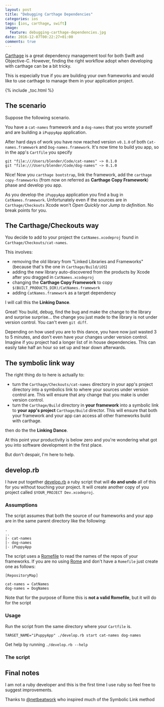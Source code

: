 ```yaml
---
layout: post
title: "Debugging Carthage Dependencies"
categories: ios
tags: [ios, carthage, swift]
image:
  feature: debugging-carthage-dependencies.jpg
date: 2016-12-07T00:22:27+01:00
comments: true
---
```



[Carthage](https://github.com/Carthage/Carthage) is a great dependency management
tool for both Swift and Objective-C. However, finding the right workflow adopt when developing
with carthage can be a bit tricky.

This is especially true if you are building your own frameworks and would like to use
carthage to manage them in your application project.

{% include _toc.html %}

## The scenario

Suppose the following scenario.

You have a `cat-names` framework and a `dog-names` that you wrote yourself and
are building a `iPuppyApp` application.

After hard days of work you have now reached version `v0.1.0` of both `Cat-names.framework` and
`Dog-names.framework`. It's now time to build you app, so in the app's `Cartfile` you specify

```
git "file:///Users/blender/Code/cat-names" ~> 0.1.0
git "file:///Users/blender/Code/dog-names" ~> 0.1.0
```

Nice! Now you `carthage bootstrap`, link the framework, add the `carthage copy-frameworks`
(from now on referred as __Carthage Copy Framework__) phase and develop you app.

As you develop the `iPuppyApp` application you find a bug in `CatNames.framework`.
Unfortunately even if the sources are in `Carthage/Checkouts` Xcode won't _Open Quickly_
nor _Jump to definition_. No break points for you.

## The Carthage/Checkouts way

You decide to add to your project the `CatNames.xcodeproj` found in `Carthage/Checkouts/cat-names`.

This involves:


- removing the old library from "Linked Libraries and Frameworks" (because that's the one in `Carthage/Build/iOS`)
- adding the new library auto-discovered from the products by Xcode after you dragged in `CatNames.xcodeproj`
- changing the __Carthage Copy Framework__ to copy `$(BUILT_PRODUCTS_DIR)/CatNames.framework`
- adding `CatNames.framework` as a target dependency

I will call this the __Linking Dance__.

Great! You build, debug, find the bug and make the change to the library and surprise surprise... the
change you just made to the library is not under version control. You can't even `git diff`.

Depending on how used you are to this dance, you have now just wasted 3 to 5 minutes, and don't even have
your changes under version control. Imagine if you project had a longer list of in house dependencies.
This can easily take half an hour so set up and tear down afterwards.

## The symbolic link way

The right thing do to here is actually to:


- turn the `Carthage/Checkouts/cat-names` directory in your app's project directory into a symbolics link to where your sources under version control are.
This will ensure that any change that you make is under version control.
- turn the `Carthage/Build` directory in __your framework__ into a symbolic link to __your app's project__ `Carthage/Build` director.
This will ensure that both your framework and your app can access all other frameworks build with carthage.

then do the the __Linking Dance__.

At this point your productivity is below zero and you're wondering what got you into software development in the first place.

But don't despair, I'm here to help.

## develop.rb

I have put together [develop.rb](https://gist.github.com/blender/ddf64f679f4a862c4e3279e7294d8a58) a ruby script that will __do and undo__ all of this for you without touching your project.
It will create another copy of you project called `$YOUR_PROJECT Dev.xcodeproj`.

### Assumptions

The script assumes that both the source of our frameworks and your app are in the same parent directory like the following:

```
.
..
|- cat-names
|- dog-names
|- iPuppyApp
```

The script uses a [Romefile](https://github.com/blender/Rome#romefile) to read the names of the repos of your frameworks.
If you are no using [Rome](https://github.com/blender/Rome) and don't have a `Romefile` just create one as follows:

```
[RepositoryMap]

cat-names = CatNames
dog-names = DogNames
```
Note that for the purpose of Rome this is __not a valid Romefile__, but it will do for the script

### Usage

Run the script from the same directory where your `Cartfile` is.

`TARGET_NAME="iPuppyApp" ./develop.rb start cat-names dog-names`

Get help by running
`./develop.rb --help`

### The script

<script src="https://gist.github.com/blender/ddf64f679f4a862c4e3279e7294d8a58.js"></script>

## Final notes

I am not a ruby developer and this is the first time I use ruby so feel free to suggest improvements.

Thanks to [@netbeatwork](https://twitter.com/netbeatwork) who inspired much of the Symbolic Link method
